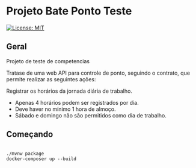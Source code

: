 # Projeto Bate Ponto Teste

[![License: MIT](https://img.shields.io/badge/License-MIT-yellow.svg)](https://opensource.org/licenses/MIT)

## Geral

Projeto de teste de competencias

Tratase de uma web API para controle de ponto, seguindo o contrato, que permite realizar as seguintes ações:

Registrar os horários da jornada diária de trabalho.

- Apenas 4 horários podem ser registrados por dia.
- Deve haver no mínimo 1 hora de almoço. 
- Sábado e domingo não são permitidos como dia de trabalho.

## Começando

```console

./mvnw package
docker-composer up --build

```